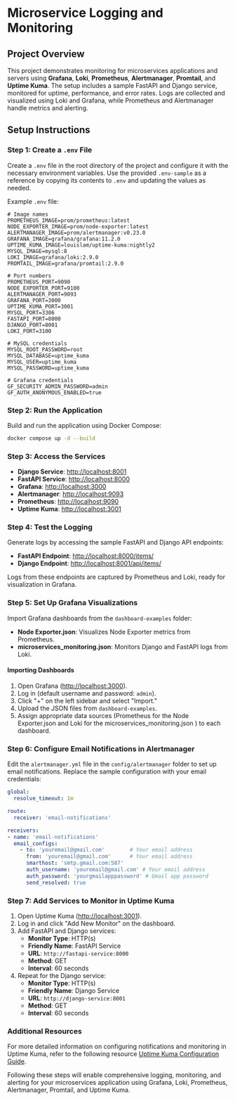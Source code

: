 # Microservice Logging and Monitoring

## Project Overview

This project demonstrates monitoring for microservices applications and servers using **Grafana**, **Loki**, **Prometheus**, **Alertmanager**, **Promtail**, and **Uptime Kuma**. The setup includes a sample FastAPI and Django service, monitored for uptime, performance, and error rates. Logs are collected and visualized using Loki and Grafana, while Prometheus and Alertmanager handle metrics and alerting.

## Setup Instructions

### Step 1: Create a `.env` File

Create a `.env` file in the root directory of the project and configure it with the necessary environment variables. Use the provided `.env-sample` as a reference by copying its contents to `.env` and updating the values as needed.

Example `.env` file:

```env
# Image names
PROMETHEUS_IMAGE=prom/prometheus:latest
NODE_EXPORTER_IMAGE=prom/node-exporter:latest
ALERTMANAGER_IMAGE=prom/alertmanager:v0.23.0
GRAFANA_IMAGE=grafana/grafana:11.2.0
UPTIME_KUMA_IMAGE=louislam/uptime-kuma:nightly2
MYSQL_IMAGE=mysql:8
LOKI_IMAGE=grafana/loki:2.9.0
PROMTAIL_IMAGE=grafana/promtail:2.9.0

# Port numbers
PROMETHEUS_PORT=9090
NODE_EXPORTER_PORT=9100
ALERTMANAGER_PORT=9093
GRAFANA_PORT=3000
UPTIME_KUMA_PORT=3001
MYSQL_PORT=3306
FASTAPI_PORT=8000
DJANGO_PORT=8001
LOKI_PORT=3100

# MySQL credentials
MYSQL_ROOT_PASSWORD=root
MYSQL_DATABASE=uptime_kuma
MYSQL_USER=uptime_kuma
MYSQL_PASSWORD=uptime_kuma

# Grafana credentials
GF_SECURITY_ADMIN_PASSWORD=admin
GF_AUTH_ANONYMOUS_ENABLED=true
```

### Step 2: Run the Application

Build and run the application using Docker Compose:

```sh
docker compose up -d --build
```

### Step 3: Access the Services

- **Django Service**: [http://localhost:8001](http://localhost:8001)
- **FastAPI Service**: [http://localhost:8000](http://localhost:8000)
- **Grafana**: [http://localhost:3000](http://localhost:3000)
- **Alertmanager**: [http://localhost:9093](http://localhost:9093)
- **Prometheus**: [http://localhost:9090](http://localhost:9090)
- **Uptime Kuma**: [http://localhost:3001](http://localhost:3001)

### Step 4: Test the Logging

Generate logs by accessing the sample FastAPI and Django API endpoints:

- **FastAPI Endpoint**: [http://localhost:8000/items/](http://localhost:8000/items/)
- **Django Endpoint**: [http://localhost:8001/api/items/](http://localhost:8001/api/items/)

Logs from these endpoints are captured by Prometheus and Loki, ready for visualization in Grafana.

### Step 5: Set Up Grafana Visualizations

Import Grafana dashboards from the `dashboard-examples` folder:

- **Node Exporter.json**: Visualizes Node Exporter metrics from Prometheus.
- **microservices_monitoring.json**: Monitors Django and FastAPI logs from Loki.

#### Importing Dashboards

1. Open Grafana ([http://localhost:3000](http://localhost:3000)).
2. Log in (default username and password: `admin`).
3. Click "+" on the left sidebar and select "Import."
4. Upload the JSON files from `dashboard-examples`.
5. Assign appropriate data sources (Prometheus for the Node Exporter.json and Loki for the microservices_monitoring.json ) to each dashboard.

### Step 6: Configure Email Notifications in Alertmanager

Edit the `alertmanager.yml` file in the `config/alertmanager` folder to set up email notifications. Replace the sample configuration with your email credentials:

```yaml
global:
  resolve_timeout: 1m

route:
  receiver: 'email-notifications'

receivers:
- name: 'email-notifications'
  email_configs:
    - to: 'youremail@gmail.com'        # Your email address
      from: 'youremail@gmail.com'      # Your email address
      smarthost: 'smtp.gmail.com:587'
      auth_username: 'youremail@gmail.com' # Your email address
      auth_password: 'yourgmailapppassword' # Gmail app password
      send_resolved: true
```

### Step 7: Add Services to Monitor in Uptime Kuma

1. Open Uptime Kuma ([http://localhost:3001](http://localhost:3001)).
2. Log in and click "Add New Monitor" on the dashboard.
3. Add FastAPI and Django services:
   - **Monitor Type**: HTTP(s)
   - **Friendly Name**: FastAPI Service
   - **URL**: `http://fastapi-service:8000`
   - **Method**: GET
   - **Interval**: 60 seconds
4. Repeat for the Django service:
   - **Monitor Type**: HTTP(s)
   - **Friendly Name**: Django Service
   - **URL**: `http://django-service:8001`
   - **Method**: GET
   - **Interval**: 60 seconds

### Additional Resources

For more detailed information on configuring notifications and monitoring in Uptime Kuma, refer to the following resource [Uptime Kuma Configuration Guide](https://betterstack.com/community/guides/monitoring/uptime-kuma-guide/).

Following these steps will enable comprehensive logging, monitoring, and alerting for your microservices application using Grafana, Loki, Prometheus, Alertmanager, Promtail, and Uptime Kuma.